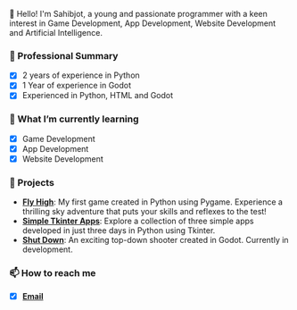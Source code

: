 👋 Hello! I'm Sahibjot, a young and passionate programmer with a keen interest in Game Development, App Development, Website Development and Artificial Intelligence.

### 💼 Professional Summary
- [X] 2 years of experience in Python
- [X] 1 Year of experience in Godot
- [X] Experienced in Python, HTML and Godot

### 🌱 What I’m currently learning
- [X] Game Development
- [X] App Development
- [X] Website Development  

### 🚀 Projects
- [**Fly High**](https://github.com/SahibjotDalla/Fly-High): My first game created in Python using Pygame. Experience a thrilling sky adventure that puts your skills and reflexes to the test!
- [**Simple Tkinter Apps**](https://github.com/SahibjotDalla/Simple-Tkinter-Apps): Explore a collection of three simple apps developed in just three days in Python using Tkinter.
- [**Shut Down**](https://github.com/SahibjotDev/Shut-Down): An exciting top-down shooter created in Godot. Currently in development.

### 📫 How to reach me
- [X] [**Email**](SahibjotDalla@gmail.com)
